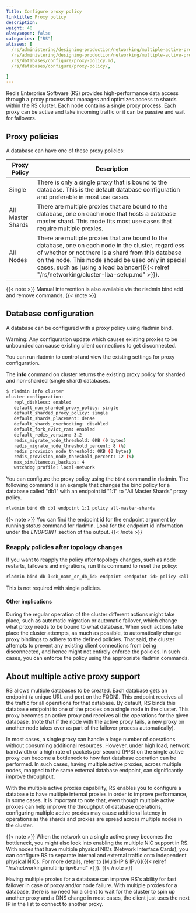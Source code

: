 ```yaml
---
Title: Configure proxy policy
linktitle: Proxy policy
description:
weight: 40
alwaysopen: false
categories: ["RS"]
aliases: [
  /rs/administering/designing-production/networking/multiple-active-proxy.md,
  /rs/administering/designing-production/networking/multiple-active-proxy/,
  /rs/databases/configure/proxy-policy.md,
  /rs/databases/configure/proxy-policy/,

]
---
```

Redis Enterprise Software (RS) provides high-performance data access
through a proxy process that manages and optimizes access to shards
within the RS cluster. Each node contains a single proxy process.
Each proxy can be active and take incoming traffic or it can be passive
and wait for failovers.

## Proxy policies

A database can have one of these proxy policies:

| **Proxy Policy** | **Description** |
|------------|-----------------|
| Single | There is only a single proxy that is bound to the database. This is the default database configuration and preferable in most use cases. |
| All Master Shards | There are multiple proxies that are bound to the database, one on each node that hosts a database master shard. This mode fits most use cases that require multiple proxies. |
| All Nodes | There are multiple proxies that are bound to the database, one on each node in the cluster, regardless of whether or not there is a shard from this database on the node. This mode should be used only in special cases, such as [using a load balancer]({{< relref "/rs/networking/cluster-lba-setup.md" >}}). |

{{< note >}}
Manual intervention is also available via the rladmin bind add and
remove commands.
{{< /note >}}

## Database configuration

A database can be configured with a proxy policy using rladmin bind.

Warning: Any configuration update which causes existing proxies to be
unbounded can cause existing client connections to get disconnected.

You can run rladmin to control and view the existing settings for proxy
configuration.

The **info** command on cluster returns the existing proxy policy for
sharded and non-sharded (single shard) databases.

```sh
$ rladmin info cluster
cluster configuration:
   repl_diskless: enabled
   default_non_sharded_proxy_policy: single
   default_sharded_proxy_policy: single
   default_shards_placement: dense
   default_shards_overbooking: disabled
   default_fork_evict_ram: enabled
   default_redis_version: 3.2
   redis_migrate_node_threshold: 0KB (0 bytes)
   redis_migrate_node_threshold_percent: 8 (%)
   redis_provision_node_threshold: 0KB (0 bytes)
   redis_provision_node_threshold_percent: 12 (%)
   max_simultaneous_backups: 4
   watchdog profile: local-network
```

You can configure the proxy policy using the `bind` command in
rladmin. The following command is an example that changes the bind
policy for a database called "db1" with an endpoint id "1:1" to "All
Master Shards" proxy policy.

```sh
rladmin bind db db1 endpoint 1:1 policy all-master-shards
```

{{< note >}}
You can find the endpoint id for the endpoint argument by running
*status* command for rladmin. Look for the endpoint id information under
the *ENDPOINT* section of the output.
{{< /note >}}

### Reapply policies after topology changes

If you want to reapply the policy after topology changes, such as node restarts,
failovers and migrations, run this command to reset the policy:

```sh
rladmin bind db Ï<db_name_or_db_id> endpoint <endpoint id> policy <all-master-shards|all-nodes>
```

This is not required with single policies.

#### Other implications

During the regular operation of the cluster different actions might take
place, such as automatic migration or automatic failover, which change
what proxy needs to be bound to what database. When such actions take
place the cluster attempts, as much as possible, to automatically change
proxy bindings to adhere to the defined policies. That said, the cluster
attempts to prevent any existing client connections from being
disconnected, and hence might not entirely enforce the policies. In such
cases, you can enforce the policy using the appropriate rladmin
commands.

## About multiple active proxy support

RS allows multiple databases to be created. Each database gets an
endpoint (a unique URL and port on the FQDN). This endpoint receives all
the traffic for all operations for that database. By default, RS binds
this database endpoint to one of the proxies on a single node in the
cluster. This proxy becomes an active proxy and receives all the
operations for the given database. (note that if the node with the
active proxy fails, a new proxy on another node takes over as part of
the failover process automatically).

In most cases, a single proxy can handle a large number of operations
without consuming additional resources. However, under high load,
network bandwidth or a high rate of packets per second (PPS) on the
single active proxy can become a bottleneck to how fast database
operation can be performed. In such cases, having multiple active
proxies, across multiple nodes, mapped to the same external database
endpoint, can significantly improve throughput.

With the multiple active proxies capability, RS enables you to configure
a database to have multiple internal proxies in order to improve
performance, in some cases. It is important to note that, even though
multiple active proxies can help improve the throughput of database
operations, configuring multiple active proxies may cause additional
latency in operations as the shards and proxies are spread across
multiple nodes in the cluster.

{{< note >}}
When the network on a single active proxy becomes the bottleneck,
you might also look into enabling the multiple NIC support in RS. With
nodes that have multiple physical NICs (Network Interface Cards), you
can configure RS to separate internal and external traffic onto
independent physical NICs. For more details, refer to [Multi-IP &
IPv6]({{< relref "/rs/networking/multi-ip-ipv6.md" >}}).
{{< /note >}}

Having multiple proxies for a database can improve RS's ability for fast
failover in case of proxy and/or node failure. With multiple proxies for
a database, there is no need for a client to wait for the cluster
to spin up another proxy and a DNS change in most cases, the client
just uses the next IP in the list to connect to another proxy.
